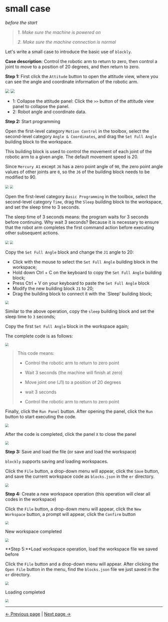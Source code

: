 # small case

_before the start_

> _1. Make sure the machine is powered on_
>
> _2. Make sure the machine connection is normal_

Let's write a small case to introduce the basic use of `blockly`.

**Case description**: Control the robotic arm to return to zero, then control a joint to move to a position of 20 degrees, and then return to zero.

**Step 1:** First click the `Attitude` button to open the attitude view, where you can see the angle and coordinate information of the robotic arm.

<img src="..\resources\1-blockly\images\littleCase\1.png" style="zoom:80%;" />

<img src="..\resources\1-blockly\images\littleCase\zitai.png" style="zoom:80%;" />

- 1: Collapse the attitude panel: Click the `>>` button of the attitude view panel to collapse the panel.
- 2: Robot angle and coordinate data.

**Step 2:** Start programming

Open the first-level category `Motion Control` in the toolbox, select the second-level category `Angle & Coordinates`, and drag the `Set Full Angle` building block to the workspace.

This building block is used to control the movement of each joint of the robotic arm to a given angle. The default movement speed is 20.

Since `Mercury A1` except `J6` has a zero point angle of `90`, the zero point angle values of other joints are `0`, so the `J6` of the building block needs to be modified to 90.

<img src="..\resources\1-blockly\images\littleCase\3.png" style="zoom: 67%;" />

<img src="..\resources\1-blockly\images\littleCase\send_coords.png" style="zoom: 67%;" />

Open the first-level category `Basic Programming` in the toolbox, select the second-level category `Time`, drag the `Sleep` building block to the workspace, and set the sleep time to 3 seconds.

The sleep time of 3 seconds means: the program waits for 3 seconds before continuing. Why wait 3 seconds? Because it is necessary to ensure that the robot arm completes the first command action before executing other subsequent actions.

<img src="..\resources\1-blockly\images\littleCase\5.png" style="zoom: 67%;" />

<img src="..\resources\1-blockly\images\littleCase\6.png" style="zoom: 67%;" />

Copy the `Set Full Angle` block and change the `J1` angle to 20:

- Click with the mouse to select the `Set Full Angle` building block in the workspace;
- Hold down Ctrl + C on the keyboard to copy the `Set Full Angle` building block;
- Press Ctrl + V on your keyboard to paste the `Set Full Angle` block
- Modify the new building block `J1` to 20;
- Drag the building block to connect it with the `Sleep' building block;

<img src="..\resources\1-blockly\images\littleCase\7.png" style="zoom: 67%;" />

Similar to the above operation, copy the `sleep` building block and set the sleep time to `3` seconds;

Copy the first `Set Full Angle` block in the workspace again;

The complete code is as follows:

<img src="..\resources\1-blockly\images\littleCase\code.png" style="zoom: 67%;" />

> This code means:
>
> - Control the robotic arm to return to zero point
>
> - Wait 3 seconds (the machine will finish at zero)
>
> - Move joint one (J1) to a position of 20 degrees
>
> - wait 3 seconds
>
> - Control the robotic arm to return to zero point

Finally, click the `Run Panel` button. After opening the panel, click the `Run` button to start executing the code.

<img src="..\resources\1-blockly\images\littleCase\run.png" style="zoom: 67%;" />

After the code is completed, click the panel `X` to close the panel

<img src="..\resources\1-blockly\images\littleCase\run_finish.png" style="zoom: 67%;" />

**Step 3:** Save and load the file (or save and load the workspace)

`blockly` supports saving and loading workspaces.

Click the `File` button, a drop-down menu will appear, click the `Save` button, and save the current workspace code as `blocks.json` in the `er` directory.

<img src="..\resources\1-blockly\images\littleCase\save.png" style="zoom: 67%;" />

**Step 4:** Create a new workspace operation (this operation will clear all codes in the workspace)

Click the `File` button, a drop-down menu will appear, click the `New Workspace` button, a prompt will appear, click the `Confirm` button

<img src="..\resources\1-blockly\images\littleCase\clear_tips.png" style="zoom: 67%;" />

New workspace completed

<img src="..\resources\1-blockly\images\littleCase\new.png" style="zoom: 67%;" />

**Step 5:**Load workspace operation, load the workspace file we saved before

Click the `File` button and a drop-down menu will appear. After clicking the `Open File` button in the menu, find the `blocks.json` file we just saved in the `er` directory.

<img src="..\resources\1-blockly\images\littleCase\load.png" style="zoom: 67%;" />

Loading completed

<img src="..\resources\1-blockly\images\littleCase\load_finish.png" style="zoom: 67%;" />

---

[← Previous page](./2-interface_description.md) | [Next page →](./4-autofill.md)
